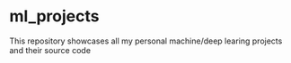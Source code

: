 # ml_projects
This repository showcases all my personal machine/deep learing projects and their source code
